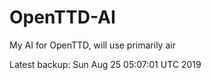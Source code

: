 # OpenTTD-AI
My AI for OpenTTD, will use primarily air

Latest backup: Sun Aug 25 05:07:01 UTC 2019
